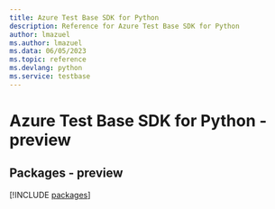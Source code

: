 ```yaml
---
title: Azure Test Base SDK for Python
description: Reference for Azure Test Base SDK for Python
author: lmazuel
ms.author: lmazuel
ms.data: 06/05/2023
ms.topic: reference
ms.devlang: python
ms.service: testbase
---
```

# Azure Test Base SDK for Python - preview
## Packages - preview
[!INCLUDE [packages](test-base-index.md)]